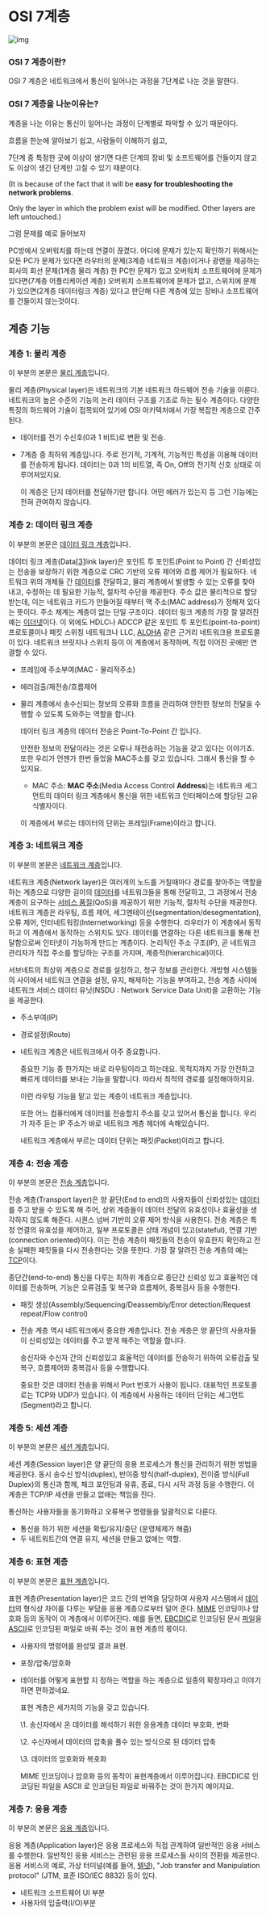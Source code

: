 # OSI 7계층

![img](https://media.vlpt.us/images/dyllis/post/7a6679e2-26e0-4d3e-b792-c866b9012226/%EB%8B%A4%EC%9A%B4%EB%A1%9C%EB%93%9C.png)

### OSI 7 계층이란?

OSI 7 계층은 네트워크에서 통신이 일어나는 과정을 7단계로 나눈 것을 말한다. 

### OSI 7 계층을 나눈이유는?



계층을 나눈 이유는 통신이 일어나는 과정이 단계별로 파악할 수 있기 때문이다.



흐름을 한눈에 알아보기 쉽고, 사람들이 이해하기 쉽고,

7단계 중 특정한 곳에 이상이 생기면 다른 단계의 장비 및 소프트웨어를 건들이지 않고도 이상이 생긴 단계만 고칠 수 있기 때문이다.

(It is because of the fact that it will be **easy for troubleshooting the network problems**. 

Only the layer in which the problem exist will be modified. Other layers are left untouched.)



그럼 문제를 예로 들어보자



 PC방에서 오버워치를 하는데 연결이 끊겼다.  어디에 문제가 있는지 확인하기 위해서는  모든 PC가 문제가 있다면 라우터의 문제(3계층 네트워크 계층)이거나 광랜을 제공하는 회사의 회선 문제(1계층 물리 계층)  한 PC만 문제가 있고  오버워치 소프트웨어에 문제가 있다면(7계층 어플리케이션 계층) 오버워치 소프트웨어에 문제가 없고, 스위치에 문제가 있으면(2계층 데이터링크 계층) 있다고 판단해 다른 계층에 있는 장비나 소프트웨어를 건들이지 않는것이다.



## 계층 기능

### 계층 1: 물리 계층

![<nowiki ></nowiki>](https://upload.wikimedia.org/wikipedia/commons/thumb/e/ec/Crystal_Clear_app_xmag.svg/16px-Crystal_Clear_app_xmag.svg.png)이 부분의 본문은 [물리 계층](https://ko.wikipedia.org/wiki/물리_계층)입니다.

물리 계층(Physical layer)은 네트워크의 기본 네트워크 하드웨어 전송 기술을 이룬다. 네트워크의 높은 수준의 기능의 논리 데이터 구조를 기초로 하는 필수 계층이다. 다양한 특징의 하드웨어 기술이 접목되어 있기에 OSI 아키텍처에서 가장 복잡한 계층으로 간주된다.

- 데이터를 전기 수신호(0과 1 비트)로 변환 및 전송. 

- 7계층 중 최하위 계층입니다. 주로 전기적, 기계적, 기능적인 특성을 이용해 데이터를 전송하게 됩니다. 데이터는 0과 1의 비트열, 즉 On, Off의 전기적 신호 상태로 이루어져있지요.

  이 계층은 단지 데이터를 전달하기만 합니다. 어떤 에러가 있는지 등 그런 기능에는 전혀 관여하지 않습니다.

### 계층 2: 데이터 링크 계층

![<nowiki ></nowiki>](https://upload.wikimedia.org/wikipedia/commons/thumb/e/ec/Crystal_Clear_app_xmag.svg/16px-Crystal_Clear_app_xmag.svg.png)이 부분의 본문은 [데이터 링크 계층](https://ko.wikipedia.org/wiki/데이터_링크_계층)입니다.

데이터 링크 계층(Data[[3\]](https://ko.wikipedia.org/wiki/OSI_모형#cite_note-3)link layer)은 포인트 투 포인트(Point to Point) 간 신뢰성있는 전송을 보장하기 위한 계층으로 CRC 기반의 오류 제어와 흐름 제어가 필요하다. 네트워크 위의 개체들 간 [데이터](https://ko.wikipedia.org/wiki/데이터)를 전달하고, 물리 계층에서 발생할 수 있는 오류를 찾아 내고, 수정하는 데 필요한 기능적, 절차적 수단을 제공한다. 주소 값은 물리적으로 할당 받는데, 이는 네트워크 카드가 만들어질 때부터 맥 주소(MAC address)가 정해져 있다는 뜻이다. 주소 체계는 계층이 없는 단일 구조이다. 데이터 링크 계층의 가장 잘 알려진 예는 [이더넷](https://ko.wikipedia.org/wiki/이더넷)이다. 이 외에도 HDLC나 ADCCP 같은 포인트 투 포인트(point-to-point) 프로토콜이나 패킷 스위칭 네트워크나 LLC, [ALOHA](https://ko.wikipedia.org/wiki/알로하_프로토콜) 같은 근거리 네트워크용 프로토콜이 있다. 네트워크 브릿지나 스위치 등이 이 계층에서 동작하며, 직접 이어진 곳에만 연결할 수 있다.

- 프레임에 주소부여(MAC - 물리적주소)

- 에러검출/재전송/흐름제어

- 물리 계층에서 송수신되는 정보의 오류와 흐름을 관리하여 안전한 정보의 전달을 수행할 수 있도록 도와주는 역할을 합니다.

  데이터 링크 계층의 데이터 전송은 Point-To-Point 간 입니다. 

  안전한 정보의 전달이라는 것은 오류나 재전송하는 기능을 갖고 있다는 이야기죠. 또한 우리가 언젠가 한번 들었을 MAC주소를 갖고 있습니다. 그래서 통신을 할 수 있지요.

  - MAC 주소: **MAC 주소**(Media Access Control **Address**)는 네트워크 세그먼트의 데이터 링크 계층에서 통신을 위한 네트워크 인터페이스에 할당된 고유 식별자이다.

  

  이 계층에서 부르는 데이터의 단위는 프레임(Frame)이라고 합니다.

### 계층 3: 네트워크 계층

![<nowiki ></nowiki>](https://upload.wikimedia.org/wikipedia/commons/thumb/e/ec/Crystal_Clear_app_xmag.svg/16px-Crystal_Clear_app_xmag.svg.png)이 부분의 본문은 [네트워크 계층](https://ko.wikipedia.org/wiki/네트워크_계층)입니다.

네트워크 계층(Network layer)은 여러개의 노드를 거칠때마다 경로를 찾아주는 역할을 하는 계층으로 다양한 길이의 [데이터](https://ko.wikipedia.org/wiki/데이터)를 네트워크들을 통해 전달하고, 그 과정에서 전송 계층이 요구하는 [서비스 품질](https://ko.wikipedia.org/wiki/서비스_품질)(QoS)을 제공하기 위한 기능적, 절차적 수단을 제공한다. 네트워크 계층은 라우팅, 흐름 제어, 세그멘테이션(segmentation/desegmentation), 오류 제어, 인터네트워킹(Internetworking) 등을 수행한다. 라우터가 이 계층에서 동작하고 이 계층에서 동작하는 스위치도 있다. 데이터를 연결하는 다른 네트워크를 통해 전달함으로써 인터넷이 가능하게 만드는 계층이다. 논리적인 주소 구조(IP), 곧 네트워크 관리자가 직접 주소를 할당하는 구조를 가지며, 계층적(hierarchical)이다.

서브네트의 최상위 계층으로 경로를 설정하고, 청구 정보를 관리한다. 개방형 시스템들의 사이에서 네트워크 연결을 설정, 유지, 해제하는 기능을 부여하고, 전송 계층 사이에 네트워크 서비스 데이터 유닛(NSDU : Network Service Data Unit)을 교환하는 기능을 제공한다.

- 주소부여(IP)

- 경로설정(Route)

- 네트워크 계층은 네트워크에서 아주 중요합니다.

  중요한 기능 중 한가지는 바로 라우팅이라고 하는데요. 목적지까지 가장 안전하고 빠르게 데이터를 보내는 기능을 말합니다. 따라서 최적의 경로를 설정해야하지요.

  이런 라우팅 기능을 맡고 있는 계층이 네트워크 계층입니다.

  

  또한 어느 컴퓨터에게 데이터를 전송할지 주소를 갖고 있어서 통신을 합니다. 우리가 자주 듣는 IP 주소가 바로 네트워크 계층 헤더에 속해있습니다.

  

  네트워크 계층에서 부르는 데이터 단위는 패킷(Packet)이라고 합니다.

### 계층 4: 전송 계층

![<nowiki ></nowiki>](https://upload.wikimedia.org/wikipedia/commons/thumb/e/ec/Crystal_Clear_app_xmag.svg/16px-Crystal_Clear_app_xmag.svg.png)이 부분의 본문은 [전송 계층](https://ko.wikipedia.org/wiki/전송_계층)입니다.

전송 계층(Transport layer)은 양 끝단(End to end)의 사용자들이 신뢰성있는 [데이터](https://ko.wikipedia.org/wiki/데이터)를 주고 받을 수 있도록 해 주어, 상위 계층들이 데이터 전달의 유효성이나 효율성을 생각하지 않도록 해준다. 시퀀스 넘버 기반의 오류 제어 방식을 사용한다. 전송 계층은 특정 연결의 유효성을 제어하고, 일부 프로토콜은 상태 개념이 있고(stateful), 연결 기반(connection oriented)이다. 이는 전송 계층이 패킷들의 전송이 유효한지 확인하고 전송 실패한 패킷들을 다시 전송한다는 것을 뜻한다. 가장 잘 알려진 전송 계층의 예는 [TCP](https://ko.wikipedia.org/wiki/전송_제어_프로토콜)이다.

종단간(end-to-end) 통신을 다루는 최하위 계층으로 종단간 신뢰성 있고 효율적인 데이터를 전송하며, 기능은 오류검출 및 복구와 흐름제어, 중복검사 등을 수행한다.

- 패킷 생성(Assembly/Sequencing/Deassembly/Error detection/Request repeat/Flow control)

- 전송 계층 역시 네트워크에서 중요한 계층입니다. 전송 계층은 양 끝단의 사용자들이 신뢰성있는 데이터를 주고 받게 해주는 역할을 합니다.

  송신자와 수신자 간의 신뢰성있고 효율적인 데이터를 전송하기 위하여 오류검출 및 복구, 흐름제어와 중복검사 등을 수행합니다.

  

  중요한 것은 데이터 전송을 위해서 Port 번호가 사용이 됩니다. 대표적인 프로토콜로는 TCP와 UDP가 있습니다. 이 계층에서 사용하는 데이터 단위는 세그먼트(Segment)라고 합니다.

### 계층 5: 세션 계층

![<nowiki ></nowiki>](https://upload.wikimedia.org/wikipedia/commons/thumb/e/ec/Crystal_Clear_app_xmag.svg/16px-Crystal_Clear_app_xmag.svg.png)이 부분의 본문은 [세션 계층](https://ko.wikipedia.org/wiki/세션_계층)입니다.

세션 계층(Session layer)은 양 끝단의 응용 프로세스가 통신을 관리하기 위한 방법을 제공한다. 동시 송수신 방식(duplex), 반이중 방식(half-duplex), 전이중 방식(Full Duplex)의 통신과 함께, 체크 포인팅과 유휴, 종료, 다시 시작 과정 등을 수행한다. 이 계층은 TCP/IP 세션을 만들고 없애는 책임을 진다.

통신하는 사용자들을 동기화하고 오류복구 명령들을 일괄적으로 다룬다.

- 통신을 하기 위한 세션을 확립/유지/중단 (운영체제가 해줌)
- 두 네트워트간의 연결 유지, 세션을 만들고 없애는 역할.

### 계층 6: 표현 계층

![<nowiki ></nowiki>](https://upload.wikimedia.org/wikipedia/commons/thumb/e/ec/Crystal_Clear_app_xmag.svg/16px-Crystal_Clear_app_xmag.svg.png)이 부분의 본문은 [표현 계층](https://ko.wikipedia.org/wiki/표현_계층)입니다.

표현 계층(Presentation layer)은 코드 간의 번역을 담당하여 사용자 시스템에서 [데이터](https://ko.wikipedia.org/wiki/데이터)의 형식상 차이를 다루는 부담을 응용 계층으로부터 덜어 준다. [MIME](https://ko.wikipedia.org/wiki/MIME) 인코딩이나 암호화 등의 동작이 이 계층에서 이루어진다. 예를 들면, [EBCDIC](https://ko.wikipedia.org/wiki/EBCDIC)로 인코딩된 문서 [파일](https://ko.wikipedia.org/wiki/컴퓨터_파일)을 [ASCII](https://ko.wikipedia.org/wiki/ASCII)로 인코딩된 파일로 바꿔 주는 것이 표현 계층의 몫이다.

- 사용자의 명령어를 완성및 결과 표현.

- 포장/압축/암호화

- 데이터를 어떻게 표현할 지 정하는 역할을 하는 계층으로 일종의 확장자라고 이야기하면 편하겠네요.

  표현 계층은 세가지의 기능을 갖고 있습니다.

  

  \1. 송신자에서 온 데이터를 해석하기 위한 응용계층 데이터 부호화, 변화

  \2. 수신자에서 데이터의 압축을 풀수 있는 방식으로 된 데이터 압축

  \3. 데이터의 암호화와 복호화

  

  MIME 인코딩이나 암호화 등의 동작이 표현계층에서 이루어집니다. EBCDIC로 인코딩된 파일을 ASCII 로 인코딩된 파일로 바꿔주는 것이 한가지 예이지요.

### 계층 7: 응용 계층

![<nowiki ></nowiki>](https://upload.wikimedia.org/wikipedia/commons/thumb/e/ec/Crystal_Clear_app_xmag.svg/16px-Crystal_Clear_app_xmag.svg.png)이 부분의 본문은 [응용 계층](https://ko.wikipedia.org/wiki/응용_계층)입니다.

응용 계층(Application layer)은 응용 프로세스와 직접 관계하여 일반적인 응용 서비스를 수행한다. 일반적인 응용 서비스는 관련된 응용 프로세스들 사이의 전환을 제공한다. 응용 서비스의 예로, 가상 터미널(예를 들어, [텔넷](https://ko.wikipedia.org/wiki/텔넷)), "Job transfer and Manipulation protocol" (JTM, 표준 ISO/IEC 8832) 등이 있다.

- 네트워크 소프트웨어 UI 부분
- 사용자의 입출력(I/O)부분

